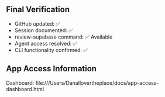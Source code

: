 ## Final Verification
- GitHub updated: ✅
- Session documented: ✅
- review-supabase command: ✅ Available
- Agent access resolved: ✅
- CLI functionality confirmed: ✅
## App Access Information
Dashboard: file:///Users/Danallovertheplace/docs/app-access-dashboard.html
